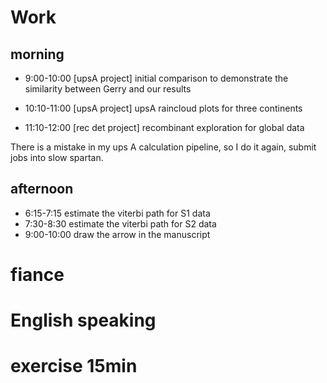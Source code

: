 # Work
## morning 

- 9:00-10:00 [upsA project] initial comparison to demonstrate the similarity between Gerry and our results
- 10:10-11:00 [upsA project] upsA raincloud plots for three continents

- 11:10-12:00 [rec det project] recombinant exploration for global data

There is a mistake in my ups A calculation pipeline, so I do it again, submit jobs into slow spartan.

## afternoon
- 6:15-7:15 estimate the viterbi path for S1 data
- 7:30-8:30 estimate the viterbi path for S2 data
- 9:00-10:00 draw the arrow in the manuscript


# fiance
# English speaking
# exercise 15min





